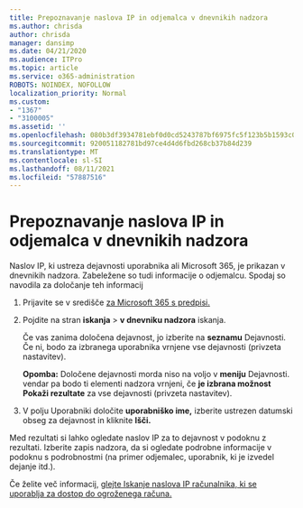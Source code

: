 ```yaml
---
title: Prepoznavanje naslova IP in odjemalca v dnevnikih nadzora
ms.author: chrisda
author: chrisda
manager: dansimp
ms.date: 04/21/2020
ms.audience: ITPro
ms.topic: article
ms.service: o365-administration
ROBOTS: NOINDEX, NOFOLLOW
localization_priority: Normal
ms.custom:
- "1367"
- "3100005"
ms.assetid: ''
ms.openlocfilehash: 080b3df3934781ebf0d0cd5243787bf6975fc5f123b5b1593c0b6d9ada4eae5d
ms.sourcegitcommit: 920051182781bd97ce4d4d6fbd268cb37b84d239
ms.translationtype: MT
ms.contentlocale: sl-SI
ms.lasthandoff: 08/11/2021
ms.locfileid: "57887516"
---
```

# <a name="identify-ip-address-and-client-in-audit-logs"></a>Prepoznavanje naslova IP in odjemalca v dnevnikih nadzora

Naslov IP, ki ustreza dejavnosti uporabnika ali Microsoft 365, je prikazan v dnevnikih nadzora. Zabeležene so tudi informacije o odjemalcu. Spodaj so navodila za določanje teh informacij

1. Prijavite se v središče [za Microsoft 365 s predpisi.](https://protection.office.com/)

2. Pojdite na stran **iskanja**  >  **v dnevniku nadzora** iskanja.

   Če vas zanima določena dejavnost, jo izberite na **seznamu** Dejavnosti. Če ni, bodo za izbranega uporabnika vrnjene vse dejavnosti (privzeta nastavitev).

   **Opomba:** Določene dejavnosti morda niso na voljo v **meniju** Dejavnosti. vendar pa bodo ti elementi nadzora vrnjeni, če **je izbrana možnost Pokaži rezultate** za vse dejavnosti (privzeta nastavitev).

3. V polju Uporabniki določite **uporabniško ime,** izberite ustrezen datumski obseg za dejavnost in kliknite **Išči.**

Med rezultati si lahko ogledate naslov IP za to dejavnost v podoknu z rezultati. Izberite zapis nadzora, da si  ogledate podrobne informacije v podoknu s podrobnostmi (na primer odjemalec, uporabnik, ki je izvedel dejanje itd.).

Če želite več informacij, [glejte Iskanje naslova IP računalnika, ki se uporablja za dostop do ogroženega računa.](https://docs.microsoft.com/microsoft-365/compliance/auditing-troubleshooting-scenarios#find-the-ip-address-of-the-computer-used-to-access-a-compromised-account)
